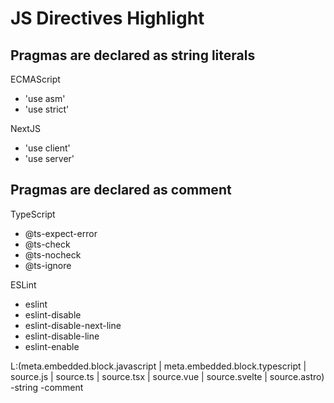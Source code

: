 # JS Directives Highlight

## Pragmas are declared as string literals 

ECMAScript 
- 'use asm'
- 'use strict'

NextJS
- 'use client' 
- 'use server'

## Pragmas are declared as comment 

TypeScript
- @ts-expect-error 
- @ts-check
- @ts-nocheck
- @ts-ignore

ESLint 
- eslint
- eslint-disable 
- eslint-disable-next-line
- eslint-disable-line
- eslint-enable




L:(meta.embedded.block.javascript | meta.embedded.block.typescript | source.js | source.ts | source.tsx | source.vue | source.svelte | source.astro) -string -comment